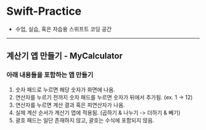 # Swift-Practice
- 수업, 실습, 혹은 자습용 스위프트 코딩 공간 
---

## 계산기 앱 만들기 - MyCalculator
### 아래 내용들을 포함하는 앱 만들기
1. 숫자 패드로 누르면 해당 숫자가 화면에 나옴.
2. 연산자를 누르기 전까지 숫자 패드를 누르면 숫자가 뒤에서 추가됨. (ex. 1 -> 12)
3. 연산자를 누르면 계산 결과 혹은 피연산자가 나옴.
4. 실제 계산 순서가 계산기 앱에 적용됨. (곱하기 & 나누기 -> 더하기 & 빼기)
5. 괄호 패드는 일단 존재하지 않고, 괄호는 수식에 포함되지 않음.
